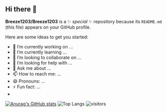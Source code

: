 ## Hi there 👋

**Breeze1203/Breeze1203** is a ✨ _special_ ✨ repository because its `README.md` (this file) appears on your GitHub profile.

Here are some ideas to get you started:

- 🔭 I’m currently working on ...
- 🌱 I’m currently learning ...
- 👯 I’m looking to collaborate on ...
- 🤔 I’m looking for help with ...
- 💬 Ask me about ...
- 📫 How to reach me: ...
- 😄 Pronouns: ...
- ⚡ Fun fact: ...
-
[![Anurag's GitHub stats](https://github-readme-stats.vercel.app/api?username=Breeze1203)](https://github.com/anuraghazra/github-readme-stats)
![Top Langs](https://github-readme-stats.vercel.app/api/top-langs/?username=Breeze1203)
![visitors](https://visitor-badge.glitch.me/badge?page_id=Breeze1203&left_color=green&right_color=red)


